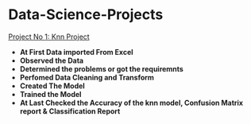 # Data-Science-Projects
<a href="https://github.com/MAHABUBUR-RAHMAN-1998/Data-Analysis-Projects/blob/main/README.md"> Project No 1: Knn Project </a>

- **At First Data imported From Excel**
- **Observed the Data**
- **Determined the problems or got the requiremnts**
- **Perfomed Data Cleaning and Transform**
- **Created The Model**
- **Trained the Model**
- **At Last Checked the Accuracy of the knn model, Confusion Matrix report & Classification Report**

